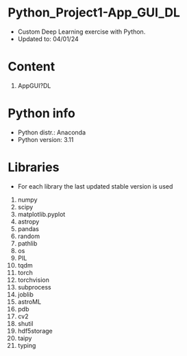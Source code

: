 # Python_Project1-App_GUI_DL
- Custom Deep Learning exercise with Python.
- Updated to: 04/01/24


# Content
1. AppGUI?DL


# Python info
- Python distr.: Anaconda
- Python version: 3.11


# Libraries
- For each library the last updated stable version is used

1. numpy
2. scipy
3. matplotlib.pyplot
4. astropy
5. pandas
6. random
7. pathlib
8. os
9. PIL
10. tqdm
11. torch
12. torchvision
13. subprocess
14. joblib
15. astroML
16. pdb
17. cv2
18. shutil
19. hdf5storage
20. taipy
21. typing
